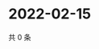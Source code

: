 # 2022-02-15

共 0 条

<!-- BEGIN WEIBO -->
<!-- 最后更新时间 Tue Feb 15 2022 10:10:57 GMT+0800 (China Standard Time) -->

<!-- END WEIBO -->
